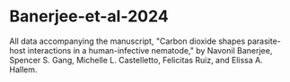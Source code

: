 # Banerjee-et-al-2024
All data accompanying the manuscript, "Carbon dioxide shapes parasite-host interactions in a human-infective nematode," by Navonil Banerjee, Spencer S. Gang, Michelle L. Castelletto, Felicitas Ruiz, and Elissa A. Hallem.
